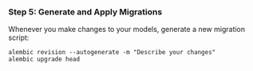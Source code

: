 ### Step 5: Generate and Apply Migrations 
Whenever you make changes to your models, generate a new migration script:

```shell
alembic revision --autogenerate -m "Describe your changes"
alembic upgrade head
```
